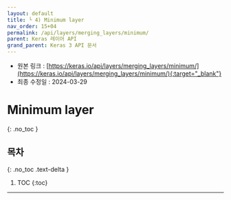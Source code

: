 ```yaml
---
layout: default
title: └ 4) Minimum layer
nav_order: 15+04
permalink: /api/layers/merging_layers/minimum/
parent: Keras 레이어 API
grand_parent: Keras 3 API 문서
---
```


* 원본 링크 : [https://keras.io/api/layers/merging_layers/minimum/](https://keras.io/api/layers/merging_layers/minimum/){:target="_blank"}
* 최종 수정일 : 2024-03-29

# Minimum layer
{: .no_toc }

## 목차
{: .no_toc .text-delta }

1. TOC
{:toc}

---
